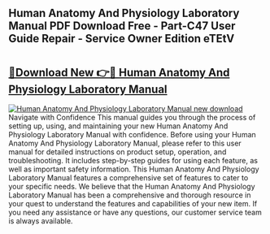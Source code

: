 ## Human Anatomy And Physiology Laboratory Manual PDF Download Free - Part-C47 User Guide Repair - Service Owner Edition eTEtV

# <h2><a href="http://bc91313.oget.top/?id=Human+Anatomy+And+Physiology+Laboratory+Manual">🔗Download New 👉🔴 Human Anatomy And Physiology Laboratory Manual</a></h2>

[![Human Anatomy And Physiology Laboratory Manual new download](https://i.imgur.com/5g1atiW.png)](http://bc91313.oget.top/?id=Human+Anatomy+And+Physiology+Laboratory+Manual)
Navigate with Confidence This manual guides you through the process of setting up, using, and maintaining your new Human Anatomy And Physiology Laboratory Manual with confidence. Before using your Human Anatomy And Physiology Laboratory Manual, please refer to this user manual for detailed instructions on product setup, operation, and troubleshooting. It includes step-by-step guides for using each feature, as well as important safety information. This Human Anatomy And Physiology Laboratory Manual features a comprehensive set of features to cater to your specific needs. We believe that the Human Anatomy And Physiology Laboratory Manual has been a comprehensive and thorough resource in your quest to understand the features and capabilities of your new item. If you need any assistance or have any questions, our customer service team is always available.
